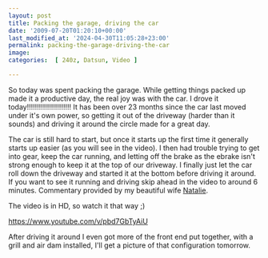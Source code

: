```yaml
---
layout: post
title: Packing the garage, driving the car
date: '2009-07-20T01:20:10+00:00'
last_modified_at: '2024-04-30T11:05:28+23:00'
permalink: packing-the-garage-driving-the-car
image: 
categories:  [ 240z, Datsun, Video ]

---
```

So today was spent packing the garage. While getting things packed up made it a productive day, the real joy was with the car. I drove it today!!!!!!!!!!!!!!!!!!!!!! It has been over 23 months since the car last moved under it's own power, so getting it out of the driveway (harder than it sounds) and driving it around the circle made for a great day.

The car is still hard to start, but once it starts up the first time it generally starts up easier (as you will see in the video). I then had trouble trying to get into gear, keep the car running, and letting off the brake as the ebrake isn't strong enough to keep it at the top of our driveway. I finally just let the car roll down the driveway and started it at the bottom before driving it around. If you want to see it running and driving skip ahead in the video to around 6 minutes. Commentary provided by my beautiful wife [Natalie](https://www.nataliehammond.com).

The video is in HD, so watch it that way ;)

https://www.youtube.com/v/pbd7GbTyAiU

After driving it around I even got more of the front end put together, with a grill and air dam installed, I'll get a picture of that configuration tomorrow.

